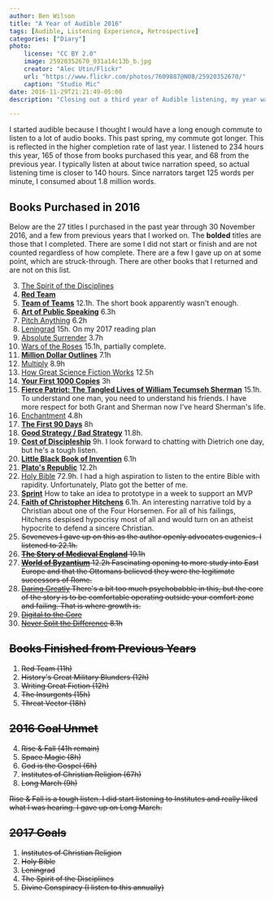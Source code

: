 ```yaml
---
author: Ben Wilson
title: "A Year of Audible 2016"
tags: [Audible, Listening Experience, Retrospective]
categories: ["Diary"]
photo:
    license: "CC BY 2.0"
    image: 25920352670_031a14c13b_b.jpg
    creator: "Alec Utin/Flickr"
    url: "https://www.flickr.com/photos/7609887@N08/25920352670/"
    caption: "Studio Mic"
date: 2016-11-29T21:21:49-05:00
description: "Closing out a third year of Audible listening, my year was focused on history."

---
```


I started audible because I thought I would have a long enough commute to listen to a lot of audio books. This past spring, my commute got longer. This is reflected in the higher completion rate of last year. I listened to 234 hours this year, 165 of those from books purchased this year, and 68 from the previous year. I typically listen at about twice narration speed, so actual listening time is closer to 140 hours. Since narrators target 125 words per minute, I consumed about 1.8 million words.

<!--more-->

## Books Purchased in 2016

Below are the 27 titles I purchased in the past year through 30 November 2016, and a few from previous years that I worked on. The **bolded** titles are those that I completed. There are some I did not start or finish and are not counted regardless of how complete. There are a few I gave up on at some point, which are struck-through. There are other books that I returned and are not on this list.


3. [The Spirit of the Disciplines](http://amzn.to/2hZA9c5)
5. **[Red Team](http://amzn.to/2iamcst)**
6. **[Team of Teams](http://www.audible.com/pd/Business/Team-of-Teams-Audiobook/B00UVX3HRE)** 12.1h. The short book apparently wasn't enough.
7. **[Art of Public Speaking](http://www.audible.com/pd/Self-Development/The-Art-of-Public-Speaking-Lessons-from-the-Greatest-Speeches-in-History-Audiobook/B00DIFFY6E)** 6.3h
8. [Pitch Anything](http://www.audible.com/pd/Business/Pitch-Anything-Audiobook/B00B3XOPVI) 6.2h
9. [Leningrad](http://www.audible.com/pd/History/Leningrad-Audiobook/B00BNKAJCU) 15h. On my 2017 reading plan
10. [Absolute Surrender](http://www.audible.com/pd/Religion-Spirituality/Absolute-Surrender-Audiobook/B002V8HCNM) 3.7h
11. [Wars of the Roses](http://www.audible.com/pd/History/The-Wars-of-the-Roses-Audiobook/B00OHX9OBW) 15.1h, partially complete.
12. **[Million Dollar Outlines](http://www.audible.com/pd/Self-Development/Million-Dollar-Outlines-Audiobook/B00FA79AOA)** 7.1h
13. [Multiply](http://www.audible.com/pd/Religion-Spirituality/Multiply-Audiobook/B009ZOO116) 8.9h
14. [How Great Science Fiction Works](http://www.audible.com/pd/Sci-Fi-Fantasy/How-Great-Science-Fiction-Works-Audiobook/B01A1F8GSG) 12.5h
15. **[Your First 1000 Copies](http://www.audible.com/pd/Business/Your-First-1000-Copies-Audiobook/B00G3EHIAM)** 3h
16. **[Fierce Patriot: The Tangled Lives of William Tecumseh Sherman](http://www.audible.com/pd/Bios-Memoirs/Fierce-Patriot-Audiobook/B00LFVJQN0)** 15.1h. To understand one man, you need to understand his friends. I have more respect for both Grant and Sherman now I've heard Sherman's life.
17. [Enchantment](http://www.audible.com/pd/Business/Enchantment-Audiobook/B004QOUTUW) 4.8h
18. **[The First 90 Days](http://www.audible.com/pd/Business/The-First-90-Days-Updated-and-Expanded-Audiobook/B00CDVYKUA)** 8h
19. **[Good Strategy / Bad Strategy](http://www.audible.com/pd/Business/Good-Strategy-Bad-Strategy-Audiobook/B006W15GVE)** 11.8h.
20. **[Cost of Discipleship](http://www.audible.com/pd/Religion-Spirituality/The-Cost-of-Discipleship-Audiobook/B002V8L1SE)** 9h. I look forward to chatting with Dietrich one day, but he's a tough listen.
22. **[Little Black Book of Invention](http://www.audible.com/pd/Business/The-Little-Black-Book-of-Innovation-Audiobook/B006TCIVFE)** 6.1h
23. **[Plato's Republic](http://www.audible.com/pd/Classics/Platos-Republic-Audiobook/B00DG67A0S)** 12.2h
24. [Holy Bible](http://www.audible.com/pd/Religion-Spirituality/The-Holy-Bible-Holman-Christian-Standard-Bible-HCSB-Audiobook/B00DWHRI94) 72.9h. I had a high aspiration to listen to the entire Bible with rapidity. Unfortunately, Plato got the better of me.
25. **[Sprint](http://www.audible.com/pd/Business/Sprint-Audiobook/B019R2DSDM)** How to take an idea to prototype in a week to support an MVP
26. **[Faith of Christopher Hitchens](http://www.audible.com/pd/Bios-Memoirs/The-Faith-of-Christopher-Hitchens-Audiobook/B01D96LOPG)** 6.1h. An interesting narrative told by a Christian about one of the Four Horsemen. For all of his failings, Hitchens despised hypocrisy most of all and would turn on an atheist hypocrite to defend a sincere Christian.
26. <s>Seveneves<s> I gave up on this as the author openly advocates eugenics. I listened to 22.1h.
27. **[The Story of Medieval England](http://www.audible.com/pd/History/The-Story-of-Medieval-England-From-King-Arthur-to-the-Tudor-Conquest-Audiobook/B00DGBC6Y8)** 19.1h
28. **[World of Byzantium](http://www.audible.com/pd/History/The-World-of-Byzantium-Audiobook/B00DJ8JAY2)** 12.2h Fascinating opening to more study into East Europe and that the Ottomans believed they were the legitimate successors of Rome.
29. [Daring Greatly](https://www.audible.com/pd/Daring-Greatly-Audiobook/B07DX9W2CG) There's a bit too much psychobabble in this, but the core of the story is to be comfortable operating outside your comfort zone and failing. That is where growth is.
30. [Digital to the Core](http://www.audible.com/pd/Business/Digital-to-the-Core-Audiobook/B017TEVNYQ)
31. [Never Split the Difference](https://www.audible.com/pd/Never-Split-the-Difference-Audiobook/B01CF5O89G) 8.1h

## Books Finished from Previous Years

1. Red Team (11h)
2. History's Great Military Blunders (12h)
3. Writing Great Fiction (12h)
5. The Insurgents (15h)
10. Threat Vector (18h)

## 2016 Goal Unmet

4. Rise & Fall (41h remain)
6. Space Magic (8h)
7. God is the Gospel (6h)
8. Institutes of Christian Religion (67h)
9. Long March (9h)

Rise & Fall is a tough listen. I did start listening to Institutes and really liked what I was hearing. I gave up on Long March.

## 2017 Goals

1. Institutes of Christian Religion
2. Holy Bible
3. Leningrad
4. The Spirit of the Disciplines
5. Divine Conspiracy (I listen to this annually)
